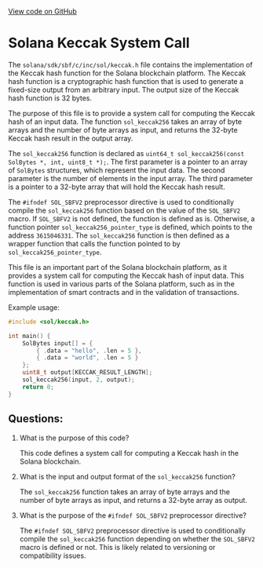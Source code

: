 [View code on GitHub](https://github.com/solana-labs/solana/blob/master/sdk/sbf/c/inc/sol/keccak.h)

# Solana Keccak System Call

The `solana/sdk/sbf/c/inc/sol/keccak.h` file contains the implementation of the Keccak hash function for the Solana blockchain platform. The Keccak hash function is a cryptographic hash function that is used to generate a fixed-size output from an arbitrary input. The output size of the Keccak hash function is 32 bytes.

The purpose of this file is to provide a system call for computing the Keccak hash of an input data. The function `sol_keccak256` takes an array of byte arrays and the number of byte arrays as input, and returns the 32-byte Keccak hash result in the output array.

The `sol_keccak256` function is declared as `uint64_t sol_keccak256(const SolBytes *, int, uint8_t *);`. The first parameter is a pointer to an array of `SolBytes` structures, which represent the input data. The second parameter is the number of elements in the input array. The third parameter is a pointer to a 32-byte array that will hold the Keccak hash result.

The `#ifndef SOL_SBFV2` preprocessor directive is used to conditionally compile the `sol_keccak256` function based on the value of the `SOL_SBFV2` macro. If `SOL_SBFV2` is not defined, the function is defined as is. Otherwise, a function pointer `sol_keccak256_pointer_type` is defined, which points to the address `3615046331`. The `sol_keccak256` function is then defined as a wrapper function that calls the function pointed to by `sol_keccak256_pointer_type`.

This file is an important part of the Solana blockchain platform, as it provides a system call for computing the Keccak hash of input data. This function is used in various parts of the Solana platform, such as in the implementation of smart contracts and in the validation of transactions. 

Example usage:

```c
#include <sol/keccak.h>

int main() {
    SolBytes input[] = {
        { .data = "hello", .len = 5 },
        { .data = "world", .len = 5 }
    };
    uint8_t output[KECCAK_RESULT_LENGTH];
    sol_keccak256(input, 2, output);
    return 0;
}
```
## Questions: 
 1. What is the purpose of this code?
    
    This code defines a system call for computing a Keccak hash in the Solana blockchain.

2. What is the input and output format of the `sol_keccak256` function?
    
    The `sol_keccak256` function takes an array of byte arrays and the number of byte arrays as input, and returns a 32-byte array as output.

3. What is the purpose of the `#ifndef SOL_SBFV2` preprocessor directive?
    
    The `#ifndef SOL_SBFV2` preprocessor directive is used to conditionally compile the `sol_keccak256` function depending on whether the `SOL_SBFV2` macro is defined or not. This is likely related to versioning or compatibility issues.